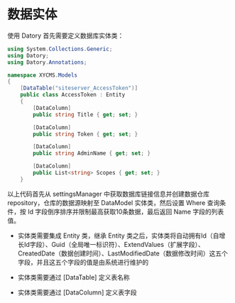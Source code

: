 # 数据实体

使用 Datory 首先需要定义数据库实体类：

``` c#
using System.Collections.Generic;
using Datory;
using Datory.Annotations;

namespace XYCMS.Models
{
    [DataTable("siteserver_AccessToken")]
    public class AccessToken : Entity
    {
        [DataColumn]
        public string Title { get; set; }

        [DataColumn]
        public string Token { get; set; }

        [DataColumn]
        public string AdminName { get; set; }

        [DataColumn]
        public List<string> Scopes { get; set; }
    }
```

以上代码首先从 settingsManager 中获取数据库链接信息并创建数据仓库 repository，仓库的数据源映射至 DataModel 实体类，然后设置 Where 查询条件，按 Id 字段倒序排序并限制最高获取10条数据，最后返回 Name 字段的列表值。

- 实体类需要集成 Entity 类，继承 Entity 类之后，实体类将自动拥有Id（自增长Id字段）、Guid（全局唯一标识符）、ExtendValues（扩展字段）、CreatedDate（数据创建时间）、LastModifiedDate（数据修改时间）这五个字段，并且这五个字段的值是由系统进行维护的

- 实体类需要通过 [DataTable] 定义表名称

- 实体类需要通过 [DataColumn] 定义表字段